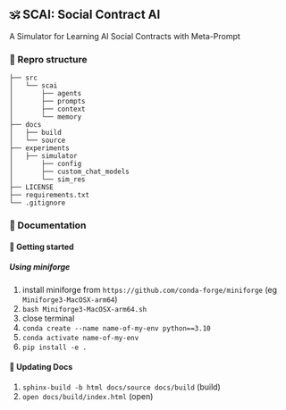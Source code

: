 ##  🕉️ SCAI: Social Contract AI

A Simulator for Learning AI Social Contracts with Meta-Prompt
<!-- 
### 🧐 What is this?


#### 🔀 Background



#### Our Proposal: A (Decentralized) Simulator for Learning AI Constitutions with Verbal Reinforcement -->


### 📂 Repro structure

```
├── src                  
│   └── scai      
│       ├── agents
│       ├── prompts
│       ├── context
│       └── memory
├── docs                
│   ├── build            
│   └── source           
├── experiments    
│   ├── simulator
│       ├── config  
│       ├── custom_chat_models
│       └── sim_res
├── LICENSE              
├── requirements.txt      
└── .gitignore           
```


### 📖 Documentation
<a name="documentation"></a>

#### 🚀 Getting started 
##### Using miniforge
1. install miniforge from `https://github.com/conda-forge/miniforge` (eg `Miniforge3-MacOSX-arm64`)
2. `bash Miniforge3-MacOSX-arm64.sh`
3. close terminal
4. `conda create --name name-of-my-env python==3.10`
5. `conda activate name-of-my-env`
6. `pip install -e .` 

<!-- ##### Using poetry (will update this later)
1. `curl -sSL https://install.python-poetry.org | python -`
2. `export PATH="/Users/YOUR_NAM/.local/bin:$PATH`
3. `poetry install` -->

#### 📖 Updating Docs
1. `sphinx-build -b html docs/source docs/build` (build)
2. `open docs/build/index.html` (open)